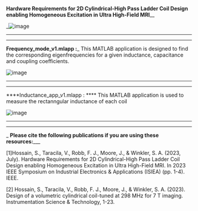 **Hardware Requirements for 2D Cylindrical-High
Pass Ladder Coil Design enabling Homogeneous
Excitation in Ultra High-Field MRI**__




_![image](https://github.com/Shadeeb-Hossain/2DcHPL-RF-coil-Design-/assets/154857980/2b584ba2-d47a-43fa-89ae-e9bd8e45c123)





-------------------------------------------------------------------------------------------------------------------------------------------------------------------------------------------------------
--------------------------------------------------------------------------------------------------------------------------------------------------------------------------------------------------------

**Frequency_mode_v1.mlapp :**_ This MATLAB application is designed to find the corresponding eigenfrequencies for a given inductance, capacitance and coupling coefficients. 




![image](https://github.com/Shadeeb-Hossain/2DcHPL-RF-coil-Design-/assets/154857980/d509fd93-f9e4-4067-bc11-7cd3bcfb35e7)





----------------------------------------------------------------------------------------------------------------------------------------------------------------------------------------------
-------------------------------------------------------------------------------------------------------------------------------------------------------------------------------------------------

****Inductance_app_v1.mlapp : **** This MATLAB application is used to measure the rectanngular inductance of each coil 





![image](https://github.com/Shadeeb-Hossain/2DcHPL-RF-coil-Design-/assets/154857980/fde14487-a476-417a-877e-ecfb35b47bd1)


----------------------------------------------------------------------------------------------------------------------------------------------------------------------------------------------------------
-----------------------------------------------------------------------------------------------------------------------------------------------------------------------------------------------------------

_
**Please cite the following publications if you are using these resources:**___



[1]Hossain, S., Taracila, V., Robb, F. J., Moore, J., & Winkler, S. A. (2023, July). Hardware Requirements for 2D Cylindrical-High Pass Ladder Coil Design enabling Homogeneous Excitation in Ultra High-Field MRI. In 2023 IEEE Symposium on Industrial Electronics & Applications (ISIEA) (pp. 1-4). IEEE.



[2] Hossain, S., Taracila, V., Robb, F. J., Moore, J., & Winkler, S. A. (2023). Design of a volumetric cylindrical coil-tuned at 298 MHz for 7 T imaging. Instrumentation Science & Technology, 1-23.
